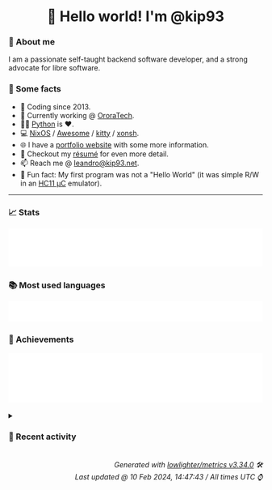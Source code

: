 <!-- README template, populated using this action:
     https://github.com/kip93/kip93/blob/main/.github/workflows/readme.yml. -->

<h1 align="center">👋 Hello world! I'm @kip93</h1> <!-- LOGIN => username -->

### 👤 About me

I am a passionate self-taught backend software developer, and a strong advocate for libre software.


### 💬 Some facts

* 📅 Coding since 2013.
* 💼 Currently working @ [OroraTech](https://ororatech.com/).
* 👨‍💻 [Python](https://github.com/search?q=user%3Akip93&l=python) is ❤️. <!-- LOGIN => username -->
* 💻 [NixOS](https://github.com/NixOS/) /
     [Awesome](https://github.com/awesomeWM/) /
     [kitty](https://github.com/kovidgoyal/kitty/) /
     [xonsh](https://github.com/xonsh/).
* 🌐 I have a [portfolio website](https://kip93.net/) with some more information.
* 📝 Checkout my [résumé](https://kip93.net/resume/) for even more detail.
* 📫 Reach me @ [leandro@kip93.net](mailto:leandro@kip93.net).
* 🎲 Fun fact: My first program was not a "Hello World" (it was simple R/W in an [HC11 µC](https://en.wikipedia.org/wiki/68HC11) emulator).


-----------------------------------------------------------------------------------------------------------------------


### 📈 Stats

![](./stats.svg)


### 📚 Most used languages <!-- by percentage, in decreasing order -->

![](./languages.svg)


### 🏅 Achievements

![](./achievements.svg)


<details> <!-- Last activity -->
<!-- Almost verbatim copy of https://github.com/lowlighter/metrics/blob/latest/source/templates/markdown/partials/activity.ejs, but restructured to be foldable. -->
<summary><h3>📰 Recent activity</h3></summary>

* 🔃 Opened [#287779 yakut: fix optional dependencies](https://github.com/NixOS/nixpkgs/pull/287779) in [NixOS/nixpkgs](https://github.com/NixOS/nixpkgs)
                * 3 files changed `++79 --28`
  * *On 10 Feb 2024, 14:06:13*
* ⏺️ Created new branch fix/yakut-deps in [OroraTech/nixpkgs](https://github.com/OroraTech/nixpkgs)
  * *On 10 Feb 2024, 14:04:53*
* ➡️ Pushed 102 commits in [OroraTech/nixpkgs](https://github.com/OroraTech/nixpkgs) on branch `master`
  * [#18c858e](https://github.com/OroraTech/nixpkgs/commit/18c858e) graylog-5_1: 5.1.7 -&gt; 5.1.11
  * [#40f47be](https://github.com/OroraTech/nixpkgs/commit/40f47be) jan: init at 0.4.6
  * [#835d158](https://github.com/OroraTech/nixpkgs/commit/835d158) easyeffects: add deepfilternet plugin
  * [#db815d5](https://github.com/OroraTech/nixpkgs/commit/db815d5) deepfilternet: init at 0.5.6
  * [#564e748](https://github.com/OroraTech/nixpkgs/commit/564e748) iotas: 0.2.2 → 0.2.7
  * [#f709a7a](https://github.com/OroraTech/nixpkgs/commit/f709a7a) percona-server_8_0: 8.0.34 -&gt; 8.0.35
  * [#083c740](https://github.com/OroraTech/nixpkgs/commit/083c740) gradle_7: 7.6.3 -&gt; 7.6.4
  * [#c64c45d](https://github.com/OroraTech/nixpkgs/commit/c64c45d) nixos/nextcloud: don&#39;t execute cron when in maintenace/upgrade, don&#39;t kill cgroup

Those are upstream recommendations taken from
https://github.com/nextcloud/documentation/blob/22d2472b8f721f2022b9ac0db254950a285ab086/admin_manual/configuration_server/background_jobs_configuration.rst#systemd
  * [#42daa00](https://github.com/OroraTech/nixpkgs/commit/42daa00) nixos/nextcloud: little formatting
  * [#c04efae](https://github.com/OroraTech/nixpkgs/commit/c04efae) python311Packages.spatial-image: init at 1.0.0
  * [#45027f5](https://github.com/OroraTech/nixpkgs/commit/45027f5) python311Packages.xarray-dataclasses: init at 1.7.0
  * [#e83e831](https://github.com/OroraTech/nixpkgs/commit/e83e831) parabolic: fix mainProgram
  * [#a3dd974](https://github.com/OroraTech/nixpkgs/commit/a3dd974) updatecli: init at 0.70.0
  * [#6899a74](https://github.com/OroraTech/nixpkgs/commit/6899a74) maintainers: add croissong
  * [#678eee3](https://github.com/OroraTech/nixpkgs/commit/678eee3) boatswain: 0.3.0 → 0.4.0
  * [#2e2097c](https://github.com/OroraTech/nixpkgs/commit/2e2097c) update-melpa: use url lib to parse HTTP instead of custom code

This improves compatiblity of parsing http header.
  * [#e9a8b6e](https://github.com/OroraTech/nixpkgs/commit/e9a8b6e) update-melpa: use cl-lib instead of cl
  * [#52a0f4a](https://github.com/OroraTech/nixpkgs/commit/52a0f4a) fcitx5-openbangla-keyboard: fix runtime crash
  * [#3ca6967](https://github.com/OroraTech/nixpkgs/commit/3ca6967) cloudflared: fixed missing configuration options
  * [#a748f5c](https://github.com/OroraTech/nixpkgs/commit/a748f5c) rl_json: init at 0.14
  * *On 10 Feb 2024, 13:59:32*
* 🔃 Opened [#287771 python312Packages.pycyphal: 1.15.4 -&gt; 1.18.0](https://github.com/NixOS/nixpkgs/pull/287771) in [NixOS/nixpkgs](https://github.com/NixOS/nixpkgs)
                * 2 files changed `++63 --23`
  * *On 10 Feb 2024, 13:27:09*
</details>


<h6 align="right"><em>
    Generated with <a href="https://github.com/lowlighter/metrics/tree/latest/">lowlighter/metrics v3.34.0</a> 🛠️<br> <!-- VERSION => MAJOR.minor.patch -->
    Last updated @ 10 Feb 2024, 14:47:43 / All times UTC ⌚ <!-- meta.generated => DD/MM/YYYY, hh:mm -->
</em></h6>

